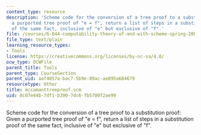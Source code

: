 ```yaml
---
content_type: resource
description: 'Scheme code for the conversion of a tree proof to a substitution proof:  Given
  a purported tree proof of "e = f", return a list of steps in a substitution proof
  of the same fact, inclusive of "e" but exclusive of "f".'
file: /courses/6-844-computability-theory-of-and-with-scheme-spring-2003/8c07e44b7df1b3907dc6fb5700f2ae99_mccamanttreeproof.scm
file_type: text/plain
learning_resource_types:
- Tools
license: https://creativecommons.org/licenses/by-nc-sa/4.0/
ocw_type: OCWFile
parent_title: Tools
parent_type: CourseSection
parent_uid: aaf4057a-bac7-5b9e-89ac-ae095a684679
resourcetype: Other
title: mccamanttreeproof.scm
uid: 8c07e44b-7df1-b390-7dc6-fb5700f2ae99
---
```

Scheme code for the conversion of a tree proof to a substitution proof:  Given a purported tree proof of "e = f", return a list of steps in a substitution proof of the same fact, inclusive of "e" but exclusive of "f".